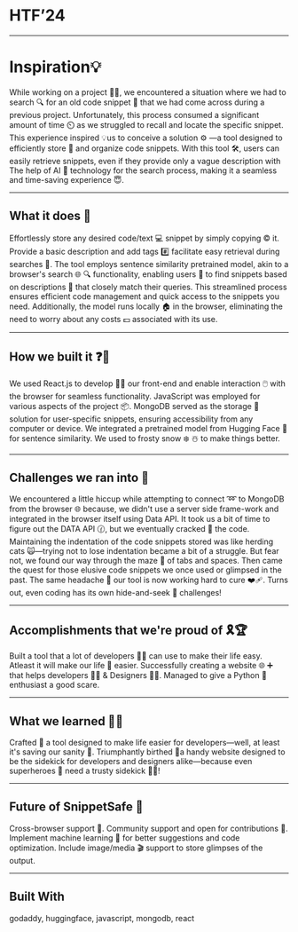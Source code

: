 # HTF’24
---

# Inspiration💡

While working on a project 👨‍💻, we encountered a situation where we had to search 🔍 for an old code snippet 📝 that we had come across during a previous project. Unfortunately, this process consumed a significant amount of time ⏲️ as we struggled to recall and locate the specific snippet. This experience inspired 💡us to conceive a solution ⚙️ —a tool designed to efficiently store 📀 and organize code snippets. With this tool 🛠️, users can easily retrieve snippets, even if they provide only a vague description with The help of AI 🤖 technology for the search process, making it a seamless and time-saving experience 😇.

---
## What it does 💪


Effortlessly store any desired code/text 💻 snippet by simply copying ©️ it. Provide a basic description and add tags #️⃣ facilitate easy retrieval during searches 🔎. The tool employs sentence similarity pretrained model, akin to a browser's search 🌐 🔍 functionality, enabling users 🤵 to find snippets based on descriptions 📔 that closely match their queries. This streamlined process ensures efficient code management and quick access to the snippets you need. Additionally, the model runs locally 🏠 in the browser, eliminating the need to worry about any costs 💵 associated with its use.

---
## How we built it ❓🧠


We used React.js to develop 🧑‍💻 our front-end and enable interaction 🖱️ with the browser for seamless functionality. JavaScript was employed for various aspects of the project 📦. MongoDB served as the storage 💾 solution for user-specific snippets, ensuring accessibility from any computer or device. We integrated a pretrained model from Hugging Face 🤗 for sentence similarity. We used to frosty snow ❄️ ☃️ to make things better.

---
## Challenges we ran into 🧗

We encountered a little hiccup while attempting to connect ➿ to MongoDB from the browser 🌐 because, we didn't use a server side frame-work and integrated in the browser itself using Data API. It took us a bit of time to figure out the DATA API 🕜, but we eventually cracked 🧨 the code. Maintaining the indentation of the code snippets stored was like herding cats 🙀—trying not to lose indentation became a bit of a struggle. But fear not, we found our way through the maze 🧩 of tabs and spaces. Then came the quest for those elusive code snippets we once used or glimpsed in the past. The same headache 🤕 our tool is now working hard to cure ❤️‍🩹. Turns out, even coding has its own hide-and-seek 👾 challenges!

---
 ## Accomplishments that we're proud of 🎗️🏆
Built a tool that a lot of developers 👩‍💻 can use to make their life easy. Atleast it will make our life 🍃 easier. Successfully creating a website 🌐 ➕ that helps developers 👩‍💻 & Designers 🧑‍🎨. Managed to give a Python 🐍 enthusiast a good scare.

---
##  What we learned 👨‍🎓
Crafted 🧙 a tool designed to make life easier for developers—well, at least it's saving our sanity 🧠. Triumphantly birthed 🤰a handy website designed to be the sidekick for developers and designers alike—because even superheroes 🦸 need a trusty sidekick 🦸‍♂️!

---
##  Future of SnippetSafe 🔮
Cross-browser support 📢. Community support and open for contributions 🤝. Implement machine learning 🤖 for better suggestions and code optimization. Include image/media 🎬 support to store glimpses of the output.

---
## Built With
godaddy,
huggingface,
javascript,
mongodb,
react


